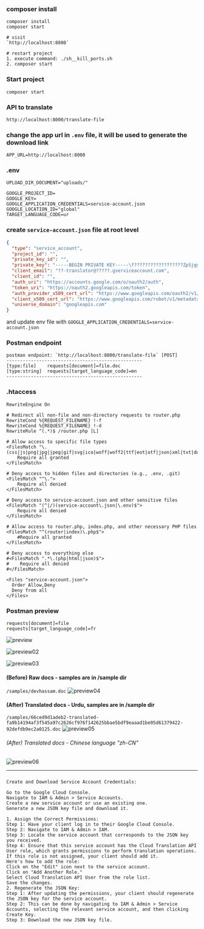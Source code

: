 ### composer install
```shell
composer install
composer start

# visit
`http://localhost:8000`

# restart project
1. execute command: ./sh__kill_ports.sh
2. composer start
```

### Start project
```text
composer start
```

### API to translate
```text
http://localhost:8000/translate-file
```

### change the app url in `.env` file, it will be used to generate the download link
```text
APP_URL=http://localhost:8000
```


### .env
```dotenv
UPLOAD_DIR_DOCUMENT="uploads/"

GOOGLE_PROJECT_ID=
GOOGLE_KEY=
GOOGLE_APPLICATION_CREDENTIALS=service-account.json
GOOGLE_LOCATION_ID="global"
TARGET_LANGUAGE_CODE=ur
```

### create `service-account.json` file at root level
```json
{
  "type": "service_account",
  "project_id": "",
  "private_key_id": "",
  "private_key": "-----BEGIN PRIVATE KEY-----\f??????????????????ZpSjgg==\n-----END PRIVATE KEY-----\n",
  "client_email": "??-translator@?????.gserviceaccount.com",
  "client_id": "",
  "auth_uri": "https://accounts.google.com/o/oauth2/auth",
  "token_uri": "https://oauth2.googleapis.com/token",
  "auth_provider_x509_cert_url": "https://www.googleapis.com/oauth2/v1/certs",
  "client_x509_cert_url": "https://www.googleapis.com/robot/v1/metadata/x5??/??-translator%40???????-s2.iam.gserviceaccount.com",
  "universe_domain": "googleapis.com"
}
```
and update env file with `GOOGLE_APPLICATION_CREDENTIALS=service-account.json`


### Postman endpoint
```text
postman endpoint: `http://localhost:8000/translate-file` [POST]
--------------------------------------------------
[type:file]    requests[document]=file.doc
[type:string]  requests[target_language_code]=mn
--------------------------------------------------
```

### .htaccess
```apacheconf
RewriteEngine On

# Redirect all non-file and non-directory requests to router.php
RewriteCond %{REQUEST_FILENAME} !-f
RewriteCond %{REQUEST_FILENAME} !-d
RewriteRule ^(.*)$ /router.php [L]

# Allow access to specific file types
<FilesMatch "\.(css|js|png|jpg|jpeg|gif|svg|ico|woff|woff2|ttf|eot|otf|json|xml|txt|doc|docs|docx|pdf|csv|html)$">
    Require all granted
</FilesMatch>

# Deny access to hidden files and directories (e.g., .env, .git)
<FilesMatch "^\.">
    Require all denied
</FilesMatch>

# Deny access to service-account.json and other sensitive files
<FilesMatch "(^|/)(service-account\.json|\.env)$">
    Require all denied
</FilesMatch>

# Allow access to router.php, index.php, and other necessary PHP files
<FilesMatch "^(router|index)\.php$">
    #Require all granted
</FilesMatch>

# Deny access to everything else
#<FilesMatch ".*\.(php|html|json)$">
#    Require all denied
#</FilesMatch>

<Files "service-account.json">
  Order Allow,Deny
  Deny from all
</Files>
```

### Postman preview
```text
requests[document]=file
requests[target_language_code]=fr
```
![preview](samples/preview.png)

![preview02](samples/preview02.png)

![preview03](samples/preview03.png)

#### (Before) Raw docs - samples are in /sample dir
`/samples/devhassam.doc`
![preview04](samples/preview04.png)

#### (After) Translated docs - Urdu, samples are in /sample dir
`/samples/66ced9d1adeb2-translated-fa9b14194af3f545a97c2626cf976f142625bbae5bdf9eaaad1be05d61379422-92defdb9ec2a0125.doc`
![preview05](samples/preview05.png)

###### (After) Translated docs - Chinese language "zh-CN"
![preview06](samples/preview06.png)

___


### 
```text
Create and Download Service Account Credentials:

Go to the Google Cloud Console.
Navigate to IAM & Admin > Service Accounts.
Create a new service account or use an existing one.
Generate a new JSON key file and download it.

1. Assign the Correct Permissions:
Step 1: Have your client log in to their Google Cloud Console.
Step 2: Navigate to IAM & Admin > IAM.
Step 3: Locate the service account that corresponds to the JSON key you received.
Step 4: Ensure that this service account has the Cloud Translation API User role, which grants permissions to perform translation operations. If this role is not assigned, your client should add it.
Here's how to add the role:
Click on the "Edit" icon next to the service account.
Click on "Add Another Role."
Select Cloud Translation API User from the role list.
Save the changes.
2. Regenerate the JSON Key:
Step 1: After updating the permissions, your client should regenerate the JSON key for the service account.
Step 2: This can be done by navigating to IAM & Admin > Service Accounts, selecting the relevant service account, and then clicking Create Key.
Step 3: Download the new JSON key file.
```

